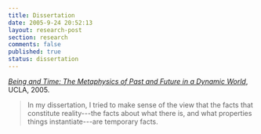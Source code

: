 ```yaml
---
title: Dissertation
date: 2005-9-24 20:52:13
layout: research-post
section: research
comments: false
published: true
status: dissertation
---
```


*[Being and Time: The Metaphysics of Past and Future in a Dynamic World](http://files.davidsanson.com/research/dissertation.pdf)*,
UCLA, 2005.
<span class="Z3988" title="url_ver=Z39.88-2004&amp;ctx_ver=Z39.88-2004&amp;rft_val_fmt=info%3Aofi%2Ffmt%3Akev%3Amtx%3Adissertation&amp;rft.title=Being%20and%20Time%3A%20The%20Metaphysics%20of%20Past%20and%20Future%20in%20a%20Dynamic%20World&amp;rft.aufirst=David&amp;rft.aulast=Sanson&amp;rft.au=David%20Sanson&amp;rft.date=2005&amp;rtf-id=http%3A//www.davidsanson.com/research/dissertation.pdf">&nbsp;</span>

> In my dissertation, I tried to make sense of the view that the
> facts that constitute reality---the facts about what there is, and
> what properties things instantiate---are temporary facts.

